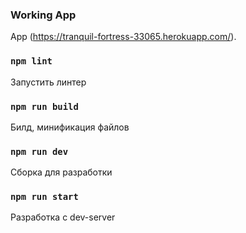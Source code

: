 ### Working App
App (https://tranquil-fortress-33065.herokuapp.com/).

### `npm lint`
Запустить линтер

### `npm run build`
Билд, минификация файлов

### `npm run dev`
Сборка для разработки

### `npm run start`
Разработка с dev-server

